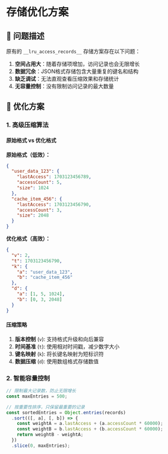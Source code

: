 # 存储优化方案

## 🎯 问题描述

原有的 `__lru_access_records__` 存储方案存在以下问题：

1. **空间占用大**：随着存储项增加，访问记录也会无限增长
2. **数据冗余**：JSON格式存储包含大量重复的键名和结构
3. **缺乏调试**：无法直观查看压缩效果和存储统计
4. **无容量控制**：没有限制访问记录的最大数量

## 🚀 优化方案

### 1. 高级压缩算法

#### 原始格式 vs 优化格式

**原始格式（低效）：**
```json
{
  "user_data_123": {
    "lastAccess": 1703123456789,
    "accessCount": 5,
    "size": 1024
  },
  "cache_item_456": {
    "lastAccess": 1703123456790,
    "accessCount": 3,
    "size": 2048
  }
}
```

**优化格式（高效）：**
```json
{
  "v": 2,
  "t": 1703123456790,
  "k": {
    "a": "user_data_123",
    "b": "cache_item_456"
  },
  "d": {
    "a": [1, 5, 1024],
    "b": [0, 3, 2048]
  }
}
```

#### 压缩策略

1. **版本控制** (`v`): 支持格式升级和向后兼容
2. **时间基准** (`t`): 使用相对时间戳，减少数字大小
3. **键名映射** (`k`): 将长键名映射为短标识符
4. **数据压缩** (`d`): 使用数组格式存储数值

### 2. 智能容量控制

```typescript
// 限制最大记录数，防止无限增长
const maxEntries = 500;

// 按重要性排序，只保留最重要的记录
const sortedEntries = Object.entries(records)
  .sort(([, a], [, b]) => {
    const weightA = a.lastAccess + (a.accessCount * 60000);
    const weightB = b.lastAccess + (b.accessCount * 60000);
    return weightB - weightA;
  })
  .slice(0, maxEntries);
```